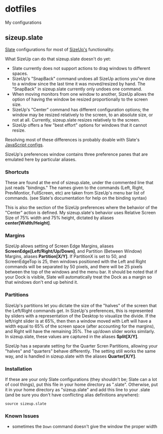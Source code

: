 dotfiles
========

My configurations


sizeup.slate
------------
[Slate](https://github.com/jigish/slate) configurations for most of [SizeUp's](http://www.irradiatedsoftware.com/sizeup/) functionality.

What SizeUp can do that sizeup.slate doesn't do yet:
- Slate currently does not support actions to drag windows to different spaces.
- SizeUp's "SnapBack" command undoes all SizeUp actions you've done to a window since the last time it was moved/resized by hand. The "SnapBack" in sizeup.slate currently only undoes one command.
- When moving monitors from one window to another, SizeUp allows the option of having the window be resized proportionally to the screen size.
- SizeUp's "Center" command has different configuration options; the window may be resized relatively to the screen, to an absolute size, or not at all. Currently, sizeup.slate resizes relatively to the screen.
- SizeUp offers a few "best effort" options for windows that it cannot resize.

Resolving most of these differences is probably doable with Slate's [JavaScript configs](https://github.com/jigish/slate/wiki/JavaScript-Configs).

SizeUp's preferences window contains three preference panes that are emulated here by particular aliases.

### Shortcuts
These are found at the end of sizeup.slate, under the commented line that just reads "bindings." The names given to the commands (Left, Right, PrevMontior, FullScreen, etc) are taken from SizeUp's menu bar list of commands. (see Slate's documentation for help on the binding syntax)

This is also the section of the SizeUp preferences where the behavior of the "Center" action is defined. My sizeup.slate's behavior uses Relative Screen Size of 75% width and 75% height, dictated by aliases **center[Width/Height]**.

### Margins
SizeUp allows setting of Screen Edge Margins, aliases **ScreenEdge[Left/Right/Up/Down]**, and Partition (Between Window) Margins, aliases **Partition[X/Y]**. If PartitionX is set to 50, and ScreenEdgeTop is 25, then windows positioned with the Left and Right commands will be separated by 50 pixels, and there will be 25 pixels between the top of the windows and the menu bar. It should be noted that if your Dock is visible, Slate will automatically treat the Dock as a margin so that windows don't end up behind it.

### Partitions
SizeUp's partitions let you dictate the size of the "halves" of the screen that the Left/Right commands get. In SizeUp's preferences, this is represented by sliders with a representation of the Desktop to visualize the divide. If the left/right slider is at 65%, then then a window moved with Left will have a width equal to 65% of the screen space (after accounting for the margins), and Right will have the remaining 35%. The up/down slider works similarly. In sizeup.slate, these values are captured in the aliases **Split[X/Y]**.

SizeUp has a separate setting for the Quarter Scren Partitions, allowing your "halves" and "quarters" behave differently. The setting still works the same way, and is handled in sizeup.slate with the aliases **Quarter[X/Y]**.

### Installation
If these are your only Slate configurations (they shouldn't be; Slate can a lot of cool things), put this file in your home directory as ".slate". Otherwise, put it in your home directory as "sizeup.slate" and add this line to your .slate (and be sure you don't have conflicting alias definitions anywhere):

`source sizeup.slate`


### Known Issues
- sometimes the `Down` command doesn't give the window the proper width
